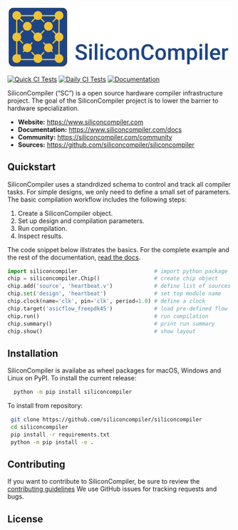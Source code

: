 
![alt text](docs/_images/sc_logo_with_text.png)

[![Quick CI Tests](https://github.com/siliconcompiler/siliconcompiler/actions/workflows/on_push_tests.yml/badge.svg)](https://github.com/siliconcompiler/siliconcompiler/actions/workflows/on_push_tests.yml)
[![Daily CI Tests](https://github.com/siliconcompiler/siliconcompiler/actions/workflows/daily_tests.yml/badge.svg)](https://github.com/siliconcompiler/siliconcompiler/actions/workflows/daily_tests.yml)
[![Documentation](https://github.com/siliconcompiler/siliconcompiler/actions/workflows/docs_test.yml/badge.svg)](https://github.com/siliconcompiler/siliconcompiler/actions/workflows/docs_test.yml)

SiliconCompiler (“SC”) is a open source hardware compiler infrastructure project. The goal of the SiliconCompiler project is to lower the barrier to hardware specialization.

- **Website:** https://www.siliconcompiler.com
- **Documentation:** https://www.siliconcompiler.com/docs
- **Community:** https://siliconcompiler.com/community
- **Sources:** https://github.com/siliconcompiler/siliconcompiler


## Quickstart

SiliconCompiler uses a standrdized schema to control and track all compiler
tasks. For simple designs, we only need to define a small set of parameters.
The basic compilation workflow includes the following steps:

 1. Create a SiliconCompiler object.
 2. Set up design and compilation parameters.
 3. Run compilation.
 4. Inspect results.

The code snippet below illstrates the basics. For the complete
example and the rest of the documentation, [read the docs](https://www.siliconcompiler.com/docs).

```python
import siliconcompiler                        # import python package
chip = siliconcompiler.Chip()                 # create chip object
chip.add('source', 'heartbeat.v')             # define list of sources
chip.set('design', 'heartbeat')               # set top module name
chip.clock(name='clk', pin='clk', period=1.0) # define a clock
chip.target('asicflow_freepdk45')             # load pre-defined flow
chip.run()                                    # run compilation
chip.summary()                                # print run summary
chip.show()                                   # show layout
```

## Installation

SiliconCompiler is availabe as wheel packages for macOS, Windows and Linux on PyPI.
To install the current release:

```sh
  python -m pip install siliconcompiler
```

To install from repository:

```bash
 git clone https://github.com/siliconcompiler/siliconcompiler
 cd siliconcompiler
 pip install -r requirements.txt
 python -m pip install -e .
```

## Contributing
If you want to contribute to SiliconCompiler, be sure to review the [contributing guidelines](./CONTRIBUTING.md)
We use GitHub issues for tracking requests and bugs.

## License
